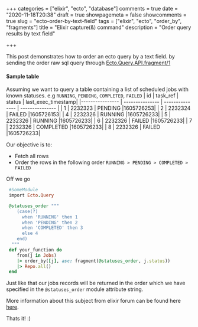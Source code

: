+++
categories = ["elixir", "ecto", "database"]
comments = true
date = "2020-11-18T20:38"
draft = true
showpagemeta = false
showcomments = true
slug = "ecto-order-by-text-field"
tags = ["elixir", "ecto", "order_by", "fragments"]
title = "Elixir capture(&) command"
description = "Order query results by text field"

+++

This post demonstrates how to order an ecto query by a text field.
by sending the order raw sql query through [Ecto.Query.API.fragment/1](https://hexdocs.pm/ecto/Ecto.Query.API.html#fragment/1)


#### Sample table
Assuming we want to query a table containing a list of scheduled jobs with known statuses. e.g 
`RUNNING`, `PENDING`, `COMPLETED`, `FAILED`
| id  | task_ref  | status    |  last_exec_timestamp|
|---------------- | --------------- | --------------- | --------------- |
| 1    | 2232323    | PENDING    |1605726253|
| 2    | 2232324    | FAILED    |1605726153|
| 4    | 2232326   | RUNNING   |1605726233|
| 5    | 2232326   | RUNNING   |1605726233|
| 6    | 2232326   | FAILED   |1605726233|
| 7    | 2232326   | COMPLETED   |1605726233|
| 8    | 2232326   | FAILED   |1605726233|

Our objective is to:
- Fetch all rows
- Order the rows in the following order
    `RUNNING > PENDING > COMPLETED > FAILED`

Off we go
```ruby
 #SomeModule
 import Ecto.Query

 @statuses_order """
    (case(?)
      when 'RUNNING' then 1
      when 'PENDING' then 2
      when 'COMPLETED' then 3
      else 4
    end)
  """
 def your_function do
    from(j in Jobs)
    |> order_by([j], asc: fragment(@statuses_order, j.status))
    |> Repo.all()
 end

```

Just like that our jobs records will be returned in the order which we have specified in the `@statuses_order` module attribute string.

More information about this subject from elixir forum can be found here [here](https://elixirforum.com/t/error-interpolating-a-variable-as-the-first-argument-of-an-ecto-fragment/6711/2).

Thats it! :) 

